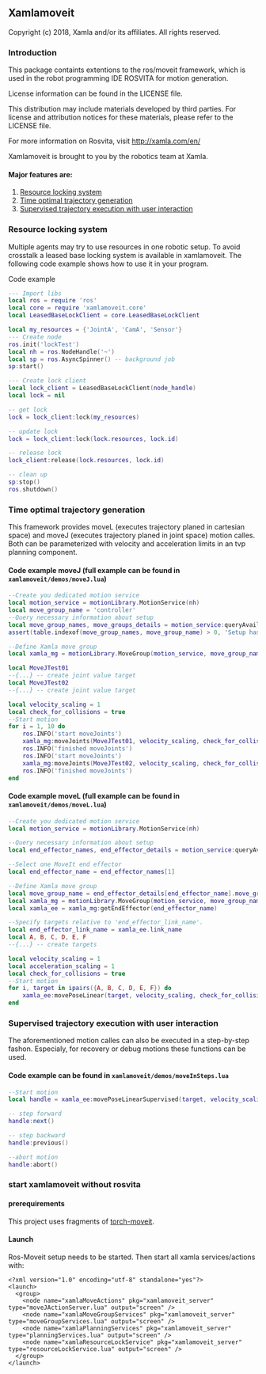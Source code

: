 
## Xamlamoveit

Copyright (c) 2018, Xamla and/or its affiliates. All rights reserved.

### Introduction

This package containts extentions to the ros/moveit framework, which is used in the robot programming IDE ROSVITA for motion generation.

License information can be found in the LICENSE file.

This distribution may include materials developed by third parties.
For license and attribution notices for these materials, please refer to the LICENSE file.

For more information on Rosvita, visit
  http://xamla.com/en/

Xamlamoveit is brought to you by the robotics team at Xamla.

#### Major features are:

1. [Resource locking system](#Resource-locking-system)
2. [Time optimal trajectory generation](#Time-optimal-trajectory-generation)
3. [Supervised trajectory execution with user interaction](#Supervised-trajectory-execution-with-user-interaction)

### Resource locking system

Multiple agents may try to use resources in one robotic setup. To avoid crosstalk a leased base locking system is available in xamlamoveit. The following code example shows how to use it in your program.

Code example
```lua
--- Import libs
local ros = require 'ros'
local core = require 'xamlamoveit.core'
local LeasedBaseLockClient = core.LeasedBaseLockClient

local my_resources = {'JointA', 'CamA', 'Sensor'}
--- Create node
ros.init('lockTest')
local nh = ros.NodeHandle('~')
local sp = ros.AsyncSpinner() -- background job
sp:start()

--- Create lock client
local lock_client = LeasedBaseLockClient(node_handle)
local lock = nil

-- get lock
lock = lock_client:lock(my_resources)

-- update lock
lock = lock_client:lock(lock.resources, lock.id)

-- release lock
lock_client:release(lock.resources, lock.id)

-- clean up
sp:stop()
ros.shutdown()

```

### Time optimal trajectory generation

This framework provides moveL (executes trajectory planed in cartesian space) and moveJ (executes trajectory planed in joint space) motion calles. Both can be parameterized with velocity and acceleration limits in an tvp planning component.

#### Code example moveJ (full example can be found in `xamlamoveit/demos/moveJ.lua`)
```lua
--Create you dedicated motion service
local motion_service = motionLibrary.MotionService(nh)
local move_group_name = 'controller'
--Query necessary information about setup
local move_group_names, move_groups_details = motion_service:queryAvailableMoveGroups()
assert(table.indexof(move_group_names, move_group_name) > 0, 'Setup has no move group with name: ' .. move_group_name)

--Define Xamla move group
local xamla_mg = motionLibrary.MoveGroup(motion_service, move_group_name) -- motion client

local MoveJTest01
--{...} -- create joint value target
local MoveJTest02
--{...} -- create joint value target

local velocity_scaling = 1
local check_for_collisions = true
--Start motion
for i = 1, 10 do
    ros.INFO('start moveJoints')
    xamla_mg:moveJoints(MoveJTest01, velocity_scaling, check_for_collisions)
    ros.INFO('finished moveJoints')
    ros.INFO('start moveJoints')
    xamla_mg:moveJoints(MoveJTest02, velocity_scaling, check_for_collisions)
    ros.INFO('finished moveJoints')
end
```

#### Code example moveL (full example can be found in `xamlamoveit/demos/moveL.lua`)
```lua
--Create you dedicated motion service
local motion_service = motionLibrary.MotionService(nh)

--Query necessary information about setup
local end_effector_names, end_effector_details = motion_service:queryAvailableEndEffectors()

--Select one MoveIt end effector
local end_effector_name = end_effector_names[1]

--Define Xamla move group
local move_group_name = end_effector_details[end_effector_name].move_group_name
local xamla_mg = motionLibrary.MoveGroup(motion_service, move_group_name) -- motion client
local xamla_ee = xamla_mg:getEndEffector(end_effector_name)

--Specify targets relative to 'end_effector_link_name'.
local end_effector_link_name = xamla_ee.link_name
local A, B, C, D, E, F
--{...} -- create targets

local velocity_scaling = 1
local acceleration_scaling = 1
local check_for_collisions = true
--Start motion
for i, target in ipairs({A, B, C, D, E, F}) do
    xamla_ee:movePoseLinear(target, velocity_scaling, check_for_collisions, acceleration_scaling)
end
```

### Supervised trajectory execution with user interaction

The aforementioned motion calles can also be executed in a step-by-step fashon. Especialy, for recovery or debug motions these functions can be used.

#### Code example can be found in `xamlamoveit/demos/moveInSteps.lua`

```lua
--Start motion
local handle = xamla_ee:movePoseLinearSupervised(target, velocity_scaling, check_for_collisions,acceleration_scaling, done_cb)

-- step forward
handle:next()

-- step backward
handle:previous()

--abort motion
handle:abort()

```

### start xamlamoveit without rosvita

#### prerequirements

This project uses fragments of [torch-moveit](https://github.com/xamla/torch-moveit).

#### Launch
Ros-Moveit setup needs to be started.
Then start all xamla services/actions with:

```
<?xml version="1.0" encoding="utf-8" standalone="yes"?>
<launch>
  <group>
    <node name="xamlaMoveActions" pkg="xamlamoveit_server" type="moveJActionServer.lua" output="screen" />
    <node name="xamlaMoveGroupServices" pkg="xamlamoveit_server" type="moveGroupServices.lua" output="screen" />
    <node name="xamlaPlanningServices" pkg="xamlamoveit_server" type="planningServices.lua" output="screen" />
    <node name="xamlaResourceLockService" pkg="xamlamoveit_server" type="resourceLockService.lua" output="screen" />
  </group>
</launch>
```